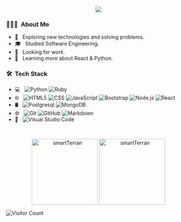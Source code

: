 <img src="https://camo.githubusercontent.com/82291b0fe831bfc6781e07fc5090cbd0a8b912bb8b8d4fec0696c881834f81ac/68747470733a2f2f70726f626f742e6d656469612f394575424971676170492e676966" width="800" height="3">

<p align="center">
<img src="https://readme-typing-svg.herokuapp.com?color=1C71FA&width=420&lines=I+am+a+Full+Stack+Web+Developer%F0%9F%97%BF;Working+with+React+Node+Express+Python+TypeScript%F0%9F%91%80;also+working+for+UI+Design">
</p>

<h3> 👨🏾‍💻 &nbsp;About Me </h3>

- 🤔 &nbsp; Exploring new technologies and solving problems.
- 🎓 &nbsp; Studied Software Engineering.
- 💼 &nbsp; Looking for work.
- 🌱 &nbsp; Learning more about React & Python.

<h3> 🛠 &nbsp;Tech Stack</h3>

- 💻 &nbsp;
  ![Python](https://img.shields.io/badge/-Python-333333?style=flat&logo=python)
  ![Ruby](https://img.shields.io/badge/-Ruby-333333?style=flat&logo=ruby)
- 🌐 &nbsp;
  ![HTML5](https://img.shields.io/badge/-HTML5-333333?style=flat&logo=HTML5)
  ![CSS](https://img.shields.io/badge/-CSS-333333?style=flat&logo=CSS3&logoColor=1572B6)
  ![JavaScript](https://img.shields.io/badge/-JavaScript-333333?style=flat&logo=javascript)
  ![Bootstrap](https://img.shields.io/badge/-Bootstrap-333333?style=flat&logo=bootstrap&logoColor=563D7C)
  ![Node.js](https://img.shields.io/badge/-Node.js-333333?style=flat&logo=node.js)
  ![React](https://img.shields.io/badge/-React-333333?style=flat&logo=react)
- 🛢 &nbsp;
  ![Postgresql](https://img.shields.io/badge/-Postgresql-333333?style=flat&logo=postgresql)
  ![MongoDB](https://img.shields.io/badge/-MongoDB-333333?style=flat&logo=mongodb)
- ⚙️ &nbsp;
  ![Git](https://img.shields.io/badge/-Git-333333?style=flat&logo=git)
  ![GitHub](https://img.shields.io/badge/-GitHub-333333?style=flat&logo=github)
  ![Markdown](https://img.shields.io/badge/-Markdown-333333?style=flat&logo=markdown)
- 🔧 &nbsp;
  ![Visual Studio Code](https://img.shields.io/badge/-Visual%20Studio%20Code-333333?style=flat&logo=visual-studio-code&logoColor=007ACC)

<br/>

<p align="center">
<img height="180em" src="https://github-readme-stats.vercel.app/api?username=smartTerran&hide_border=true&show_icons=true&theme=radical&bg_color=0D1117" alt="smartTerran" align = "center"/>
<img height="180em" src="https://github-readme-stats.vercel.app/api/top-langs?username=smartTerran&show_icons=true&locale=en&layout=compact&hide_border=true&theme=radical&bg_color=0D1117" alt="smartTerran" align = "center"/>
<!-- <img height="180em" src="https://github-readme-streak-stats.herokuapp.com/?user=smartTerran&theme=radical&show_icons=true&hide_border=true&bg_color=0D1117" alt="smartTerran" align = "center"/> -->
</p>

![Visitor Count](https://profile-counter.glitch.me/{smartTerran}/count.svg)

<img src="https://camo.githubusercontent.com/82291b0fe831bfc6781e07fc5090cbd0a8b912bb8b8d4fec0696c881834f81ac/68747470733a2f2f70726f626f742e6d656469612f394575424971676170492e676966" width="800" height="3">
<!-- <a href="https://github.com/smartTerran">
  <img height="180em" src="https://github-readme-stats.vercel.app/api?username=smartTerran&theme=buefy&show_icons=true" />
</a> -->
<!-- <h3> 👉🏾 &nbsp;Connect with Me </h3> -->
